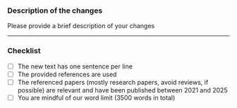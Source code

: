 ### Description of the changes

Please provide a brief description of your changes

---

### Checklist
- [ ] The new text has one sentence per line
- [ ] The provided references are used
- [ ] The referenced papers (mostly research papers, avoid reviews, if possible) are relevant and have been published between 2021 and 2025
- [ ] You are mindful of our word limit (3500 words in total)
